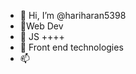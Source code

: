 - 👋 Hi, I’m @hariharan5398
- 👀Web Dev
- 🌱 JS ++++
- 💞️ Front end technologies
- 📫

<!---
hariharan5398/hariharan5398 is a ✨ special ✨ repository because its `README.md` (this file) appears on your GitHub profile.
You can click the Preview link to take a look at your changes.
--->
